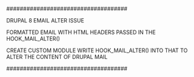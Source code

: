 ####################################

DRUPAL 8 EMAIL ALTER ISSUE

FORMATTED EMAIL WITH HTML HEADERS PASSED IN THE HOOK_MAIL_ALTER()

CREATE CUSTOM MODULE
WRITE HOOK_MAIL_ALTER() INTO THAT TO ALTER THE CONTENT OF DRUPAL MAIL

####################################
